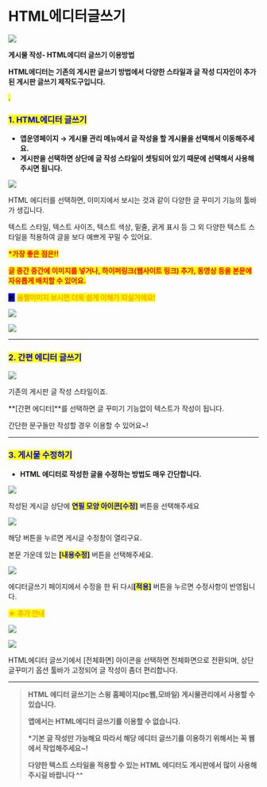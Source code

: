 # HTML에디터글쓰기

![](https://wp.swing2app.co.kr/wp-content/uploads/2018/09/HTML-%EA%B8%80%EC%93%B0%EA%B8%B0%EC%A0%9C%EB%AA%A9.png)

**게시물 작성- HTML에디터 글쓰기 이용방법**

**HTML에디터는 기존의 게시판 글쓰기 방법에서 다양한 스타일과 글 작성 디자인이 추가된 게시판 글쓰기 제작도구입니다.**

<mark style="color:blue;">.</mark>

### <mark style="color:blue;">**1. HTML에디터 글쓰기**</mark>

* **앱운영페이지 → 게시물 관리 메뉴에서 글 작성을 할 게시물을 선택해서 이동해주세요.**
* **게시판을 선택하면 상단에 글 작성 스타일이 셋팅되어 있기 때문에 선택해서 사용해주시면 됩니다.**&#x20;

![](https://wp.swing2app.co.kr/wp-content/uploads/2018/09/HTML%EC%97%90%EB%94%94%ED%84%B0%EA%B8%80%EC%93%B0%EA%B8%B0\_18.09.png)

HTML 에디터를 선택하면, 이미지에서 보시는 것과 같이 다양한 글 꾸미기 기능의 툴바가 생깁니다.

텍스트 스타일, 텍스트 사이즈, 텍스트 색상, 밑줄, 굵게 표시 등 그 외 다양한 텍스트 스타일을 적용하여 글을 보다 예쁘게 꾸밀 수 있어요.

<mark style="color:red;">**\*가장 좋은 점은!!**</mark>

<mark style="color:red;">**글 중간 중간에 이미지를 넣거나, 하이퍼링크(웹사이트 링크) 추가, 동영상 등을 본문에 자유롭게 배치할 수 있어요.**</mark>

<mark style="background-color:blue;">**▶**</mark> <mark style="color:orange;">**움짤이미지 보시면 더욱 쉽게 이해가 되실거에요!**</mark>

![](https://wp.swing2app.co.kr/wp-content/uploads/2018/09/%EB%85%B9%ED%99%94\_2019\_03\_28\_17\_36\_28\_624.gif)

![](https://wp.swing2app.co.kr/wp-content/uploads/2018/09/%EB%85%B9%ED%99%94\_2019\_03\_28\_17\_37\_41\_33.gif)

***

### <mark style="color:blue;">**2. 간편 에디터 글쓰기**</mark>

![](https://wp.swing2app.co.kr/wp-content/uploads/2018/09/%EA%B0%84%ED%8E%B8%EC%97%90%EB%94%94%ED%84%B0%EA%B8%80%EC%93%B0%EA%B8%B0\_18.09.png)

기존의 게시판 글 작성 스타일이죠.

**\[간편 에디터]**를 선택하면 글 꾸미기 기능없이 텍스트가 작성이 됩니다.

간단한 문구들만 작성할 경우 이용할 수 있어요\~!

***

### <mark style="color:blue;">**3. 게시물 수정하기**</mark>

* **HTML 에디터로 작성한 글을 수정하는 방법도 매우 간단합니다.**&#x20;

![](https://wp.swing2app.co.kr/wp-content/uploads/2018/09/HTML%EC%97%90%EB%94%94%ED%84%B0%EA%B8%80%EC%93%B0%EA%B8%B0\_218.09.png)

작성된 게시글 상단에 <mark style="color:blue;">**연필 모양 아이콘\[수정]**</mark> 버튼을 선택해주세요

![](https://wp.swing2app.co.kr/wp-content/uploads/2018/09/HTML%EC%97%90%EB%94%94%ED%84%B0%EA%B8%80%EC%93%B03\_18.09.png)

해당 버튼을 누르면 게시글 수정창이 열리구요.

본문 가운데 있는 <mark style="color:blue;">**\[내용수정]**</mark> 버튼을 선택해주세요.

![](https://wp.swing2app.co.kr/wp-content/uploads/2018/09/HTML%EC%97%90%EB%94%94%ED%84%B0%EA%B8%80%EC%93%B0%EA%B8%B04\_18.09.png)

에디터글쓰기 페이지에서 수정을 한 뒤 다시<mark style="color:blue;">**\[적용]**</mark> 버튼을 누르면 수정사항이 반영됩니다.

<mark style="color:orange;">**★ 추가 안내**</mark>

![](https://wp.swing2app.co.kr/wp-content/uploads/2018/09/HTML%EC%97%90%EB%94%94%ED%84%B0%EA%B8%80%EC%93%B0%EA%B8%B05\_18.09.png)

![](https://wp.swing2app.co.kr/wp-content/uploads/2018/09/HTML%EC%97%90%EB%94%94%ED%84%B0%EA%B8%80%EC%93%B0%EA%B8%B06\_18.09.png)

HTML에디터 글쓰기에서 \[전체화면] 아이콘을 선택하면 전체화면으로 전환되며, 상단 글꾸미기 옵션 툴바가 고정되어 글 작성이 좀더 편리합니다.

***

> **HTML 에디터 글쓰기는 스윙 홈페이지(pc웹,모바일) 게시물관리에서 사용할 수 있습니다.**
>
> **앱에서는 HTML에디터 글쓰기를 이용할 수 없습니다.**
>
> **\*기본 글 작성만 가능해요 따라서 해당 에디터 글쓰기를 이용하기 위해서는 꼭 웹에서 작업해주세요\~!**
>
> **다양한 텍스트 스타일을 적용할 수 있는  HTML 에디터도 게시판에서 많이 사용해주시길 바랍니다 ^^**
